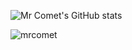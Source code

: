 ![Mr Comet's GitHub stats](https://github-readme-stats.vercel.app/api?username=mrcomet00&show_icons=true)
<p><img align="center" src="https://github-readme-streak-stats.herokuapp.com/?user=mrcomet00&" alt="mrcomet" /></p>
